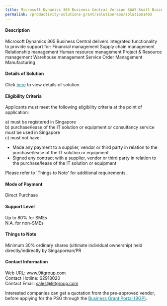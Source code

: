 ```yaml
---
title: Microsoft Dynamics 365 Business Central Version SAAS-Small Business
permalink: /productivity-solutions-grant/solutionrepo/solution1403
---
```


#### Description

Microsoft Dynamics 365 Business Central delivers integrated functionality to provide support for: Financial management Supply chain management Relationship management Human resource management Project & Resource management Warehouse management Service Order Management Manufacturing

#### Details of Solution

Click <a href='https://govassist.gobusiness.gov.sg/images/psg/Desensitised_Illum_20200074_Annex_3_Part_1.pdf' style='color:#037e8a'>here</a> to view details of solution.

#### Eligibility Criteria

Applicants must meet the following eligibility criteria at the point of application:

a) must be registered in Singapore <br>
b) purchase/lease of the IT solution or equipment or consultancy service must be used in Singapore <br>
c) must not have:
- Made any payment to a supplier, vendor or third party in relation to the purchase/lease of the IT solution or equipment
- Signed any contract with a supplier, vendor or third party in relation to the purchase/lease of the IT solution or equipment

Please refer to 'Things to Note' for additional requirements.

#### Mode of Payment
Direct Purchase

#### Support Level
Up to 80% for SMEs <br>
N.A. for non-SMEs

#### Things to Note
Minimum 30% ordinary shares (ultimate individual ownership) held directly/indirectly by Singaporean/PR

#### Contact Information
Web URL: www.9itgroup.com <br>Contact Hotline: 62918020 <br>Contact Email: sales@9itgroup.com <br>

Interested companies can get a quotation from the pre-approved vendor, before applying for the PSG through the <a target='_blank' style='color:#037e8a' href='https://www.businessgrants.gov.sg/'>Business Grant Portal (BGP)</a>.
